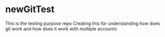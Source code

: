 # newGitTest
This is the testing purpose repo
Creating this for understanding how does git work and how does it work with multiple accounts
